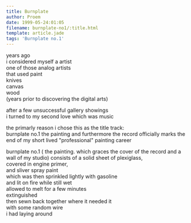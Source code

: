 ```yaml
---
title: Burnplate
author: Proem
date: 1999-05-24:01:05
filename: burnplate-no1/:title.html
template: article.jade
tags: 'Burnplate no.1'
---
```


years ago  
i considered myself a artist  
one of those analog artists  
that used paint  
knives  
canvas  
wood  
(years prior to discovering the digital arts)  

after a few unsuccessful gallery showings  
i turned to my second love 
which was music  

the primarly reason i chose this as the title track:  
burnplate no.1 the painting 
and furthermore the record 
officially marks the end of my short lived "professional" painting career  

burnplate no.1 ( the painting. which graces the cover of the record and a wall of my studio) consists of a solid sheet of plexiglass,  
covered in engine primer,  
and sliver spray paint  
which was then sprinkled lightly with gasoline  
and lit on fire while still wet  
allowed to melt for a few minutes  
extinguished  
then sewn back together where it needed it  
with some random wire  
i had laying around  